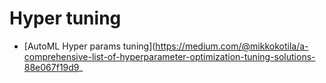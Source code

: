 # Hyper tuning
* [AutoML Hyper params tuning](https://medium.com/@mikkokotila/a-comprehensive-list-of-hyperparameter-optimization-tuning-solutions-88e067f19d9_
